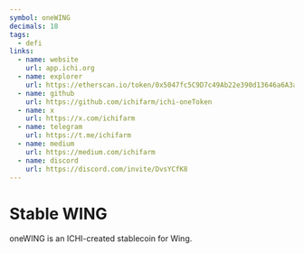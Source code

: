 ```yaml
---
symbol: oneWING
decimals: 18
tags:
  - defi
links:
  - name: website
    url: app.ichi.org
  - name: explorer
    url: https://etherscan.io/token/0x5047fc5C9D7c49Ab22e390d13646a6A3a2476eff
  - name: github
    url: https://github.com/ichifarm/ichi-oneToken
  - name: x
    url: https://x.com/ichifarm
  - name: telegram
    url: https://t.me/ichifarm
  - name: medium
    url: https://medium.com/ichifarm
  - name: discord
    url: https://discord.com/invite/DvsYCfK8
---
```


# Stable WING

oneWING is an ICHI-created stablecoin for Wing.
